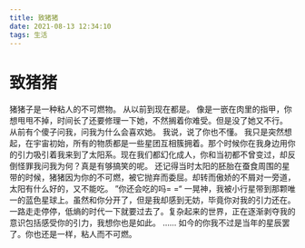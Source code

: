 ```yaml
---
title: 致猪猪
date: 2021-08-13 12:34:10
tags: 生活
---
```

# 致猪猪
猪猪子是一种粘人的不可燃物。
从以前到现在都是。
像是一嵌在肉里的指甲，你想甩甩不掉，时间长了还要修理一下她，不然搁着你难受。但是没了她又不行。
从前有个傻子问我，问我为什么会喜欢她。
我说，说了你也不懂。
我只是突然想起，在宇宙初始，所有的物质都是一些星团互相簇拥着。那个时候你在我身边用你的引力吸引着我来到了太阳系。现在我们都幻化成人，你和当初都不曾变过，却反倒怪罪我问我为何？真是有够搞笑的呢。
还记得当时太阳的胚胎在蚕食周围的星带的时候，猪猪因为你的不可燃，被它抛弃而委屈。却转而傲娇的不屑对一旁道，太阳有什么好的，又不能吃。
”你还会吃的吗= =“
一晃神，我被小行星带到那颗唯一的蓝色星球上。虽然和你分开了，但是我却感到无妨，毕竟你对我的引力还在。
一路走走停停，低熵的时代一下就要过去了。复杂起来的世界，正在逐渐剥夺我的意识包括感受你的引力，我想你也是如此。
……
如今的你我不过是当年的星辰罢了。你也还是一样，粘人而不可燃。